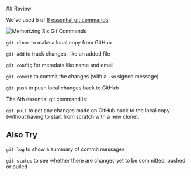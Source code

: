 ## Review

We've used 5 of [6 essential git commands](https://twitter.com/ThePracticalDev/status/762709515133485056/photo/1):

![Memorizing Six Git Commands](https://pbs.twimg.com/media/CpWvVOoW8AAjYmB.jpg:thumb)

`git clone` to make a local copy from GitHub

`git add` to track changes, like an added file

`git config` for metadata like name and email

`git commit` to commit the changes (with a `-sm` signed message)

`git push` to push local changes back to GitHub

The 6th essential git command is:

`git pull` to get any changes made on GitHub back to the local copy (without
  having to start from scratch with a new clone).

## Also Try

`git log` to show a summary of commit messages

`git status` to see whether there are changes yet to be committed, pushed or
pulled
